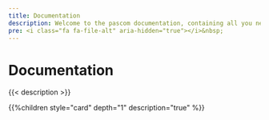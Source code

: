 ```yaml
---
title: Documentation
description: Welcome to the pascom documentation, containing all you need to know regarding the phone system, our Clients and our Release Notes
pre: <i class="fa fa-file-alt" aria-hidden="true"></i>&nbsp;
---
```

# Documentation

{{< description >}}

{{%children style="card" depth="1" description="true" %}}
